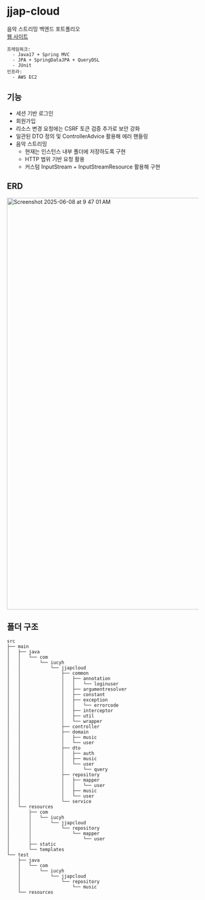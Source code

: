 # jjap-cloud
음악 스트리밍 백엔드 포트폴리오
<br>
[웹 사이트](https://jjapcloud.website/)

~~~
프레임워크:
  - Java17 + Spring MVC
  - JPA + SpringDataJPA + QueryDSL
  - JUnit
인프라:
  - AWS EC2
~~~
## 기능
- 세션 기반 로그인
- 회원가입
- 리소스 변경 요청에는 CSRF 토큰 검증 추가로 보안 강화
- 일관된 DTO 정의 및 ControllerAdvice 활용해 에러 핸들링
- 음악 스트리밍
  - 현재는 인스턴스 내부 폴더에 저장하도록 구현
  - HTTP 범위 기반 요청 활용
  - 커스텀 InputStream + InputStreamResource 활용해 구현

## ERD
<img width="1079" alt="Screenshot 2025-06-08 at 9 47 01 AM" src="https://github.com/user-attachments/assets/038e5009-7622-48d1-ab08-60e3df074580" />

## 폴더 구조
~~~
src
├── main
│   ├── java
│   │   └── com
│   │       └── iucyh
│   │           └── jjapcloud
│   │               ├── common
│   │               │   ├── annotation
│   │               │   │   └── loginuser
│   │               │   ├── argumentresolver
│   │               │   ├── constant
│   │               │   ├── exception
│   │               │   │   └── errorcode
│   │               │   ├── interceptor
│   │               │   ├── util
│   │               │   └── wrapper
│   │               ├── controller
│   │               ├── domain
│   │               │   ├── music
│   │               │   └── user
│   │               ├── dto
│   │               │   ├── auth
│   │               │   ├── music
│   │               │   └── user
│   │               │       └── query
│   │               ├── repository
│   │               │   ├── mapper
│   │               │   │   └── user
│   │               │   ├── music
│   │               │   └── user
│   │               └── service
│   └── resources
│       ├── com
│       │   └── iucyh
│       │       └── jjapcloud
│       │           └── repository
│       │               └── mapper
│       │                   └── user
│       ├── static
│       └── templates
└── test
    ├── java
    │   └── com
    │       └── iucyh
    │           └── jjapcloud
    │               └── repository
    │                   └── music
    └── resources
~~~
